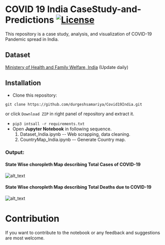 # COVID 19 India CaseStudy-and-Predictions [![License](https://img.shields.io/github/license/mashape/apistatus.svg?maxAge=2592000)](https://github.com/durgeshsamariya/Covid19India/blob/master/LICENSE)

This repository is a case study, analysis, and visualization of COVID-19 Pandemic spread in India.

## Dataset

[Ministery of Health and Family Welfare, India](https://www.mohfw.gov.in) (Update daily)

## Installation

* Clone this repository:  
```console
git clone https://github.com/durgeshsamariya/Covid19India.git
```
or click `Download ZIP` in right panel of repository and extract it.

* `pip3 intsall -r requirements.txt`
* Open **Jupyter Notebook** in following sequence.
    1. Dataset_India.ipynb -- Web scrapping, data cleaning.
    2. CountryMap_India.ipynb -- Generate Country map.

### Output:

#### State Wise choropleth Map describing Total Cases of COVID-19
![alt_text](https://github.com/durgeshsamariya/Covid19India/blob/master/TotalCase_India.png)

#### State Wise choropleth Map describing Total Deaths due to COVID-19
![alt_text](https://github.com/durgeshsamariya/Covid19India/blob/master/TotalDeath_India.png)

# Contribution
If you want to contribute to the notebook or any feedback and suggestions are most welcome.
